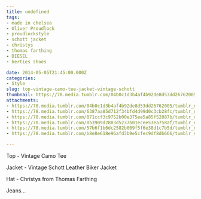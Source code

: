 ```yaml
---
title: undefined
tags:
- made in chelsea
- Oliver Proudlock
- proudlockstyle
- schott jacket
- christys
- thomas farthing
- DIESEL
- berties shoes

date: 2014-05-05T21:45:00.000Z
categories:
- Style
slug: top-vintage-camo-tee-jacket-vintage-schott
thumbnail: https://78.media.tumblr.com/04b0c1d3b4af4b92de8d53dd26762005/tumblr_n2dsbvKKIs1rhrm24o1_540.jpg
attachments:
- https://78.media.tumblr.com/04b0c1d3b4af4b92de8d53dd26762005/tumblr_n2dsbvKKIs1rhrm24o1_1280.jpg
- https://78.media.tumblr.com/6387aa85d712f34bfd4d99d0c3cb28fc/tumblr_n2dsbvKKIs1rhrm24o2_1280.jpg
- https://78.media.tumblr.com/871ccf3c9752b00e375ee5a85f52887b/tumblr_n2dsbvKKIs1rhrm24o3_1280.jpg
- https://78.media.tumblr.com/0b3909d2883d5237b01ecee53ea758af/tumblr_n2dsbvKKIs1rhrm24o4_1280.jpg
- https://78.media.tumblr.com/57b6f1b6dc2582b009f5f6e38d1c7b5d/tumblr_n2dsbvKKIs1rhrm24o5_1280.jpg
- https://78.media.tumblr.com/b8e8e618e96afd3b9e5cfec9df8db666/tumblr_n2dsbvKKIs1rhrm24o6_1280.jpg

---
```


Top - Vintage Camo Tee 

  Jacket - Vintage Schott Leather Biker Jacket 

  Hat - Christys from Thomas Farthing 

  Jeans...
